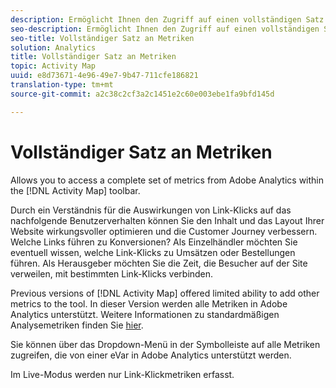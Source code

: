 ```yaml
---
description: Ermöglicht Ihnen den Zugriff auf einen vollständigen Satz von Metriken aus Adobe Analytics in der [!DNL Activity Map]-Symbolleiste.
seo-description: Ermöglicht Ihnen den Zugriff auf einen vollständigen Satz von Metriken aus Adobe Analytics in der [!DNL Activity Map]-Symbolleiste.
seo-title: Vollständiger Satz an Metriken
solution: Analytics
title: Vollständiger Satz an Metriken
topic: Activity Map
uuid: e8d73671-4e96-49e7-9b47-711cfe186821
translation-type: tm+mt
source-git-commit: a2c38c2cf3a2c1451e2c60e003ebe1fa9bfd145d

---
```



# Vollständiger Satz an Metriken

Allows you to access a complete set of metrics from Adobe Analytics within the [!DNL Activity Map] toolbar.

Durch ein Verständnis für die Auswirkungen von Link-Klicks auf das nachfolgende Benutzerverhalten können Sie den Inhalt und das Layout Ihrer Website wirkungsvoller optimieren und die Customer Journey verbessern. Welche Links führen zu Konversionen? Als Einzelhändler möchten Sie eventuell wissen, welche Link-Klicks zu Umsätzen oder Bestellungen führen. Als Herausgeber möchten Sie die Zeit, die Besucher auf der Site verweilen, mit bestimmten Link-Klicks verbinden.

Previous versions of [!DNL Activity Map] offered limited ability to add other metrics to the tool. In dieser Version werden alle Metriken in Adobe Analytics unterstützt. Weitere Informationen zu standardmäßigen Analysemetriken finden Sie [hier](https://marketing.adobe.com/resources/help/en_US/reference/metrics.html).

Sie können über das Dropdown-Menü in der Symbolleiste auf alle Metriken zugreifen, die von einer eVar in Adobe Analytics unterstützt werden.

Im Live-Modus werden nur Link-Klickmetriken erfasst.
